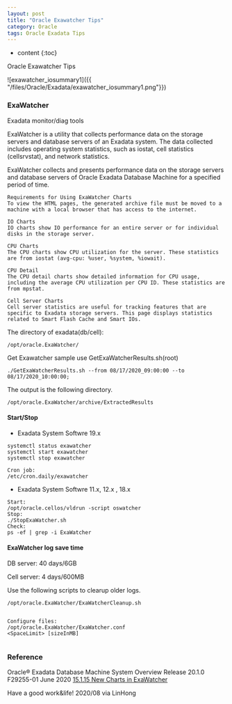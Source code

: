 ```yaml
---
layout: post
title: "Oracle Exawatcher Tips"
category: Oracle
tags: Oracle Exadata Tips 
---
```


* content
{:toc}

Oracle Exawatcher Tips


![exawatcher_iosummary1]({{ "/files/Oracle/Exadata/exawatcher_iosummary1.png"}})







### ExaWatcher

Exadata monitor/diag tools



ExaWatcher is a utility that collects performance data on the storage servers and database servers of an Exadata system. The data collected includes operating system statistics, such as iostat, cell statistics (cellsrvstat), and network statistics.

ExaWatcher collects and presents performance data on the storage servers and database servers of Oracle Exadata Database Machine for a specified period of time. 
```
Requirements for Using ExaWatcher Charts
To view the HTML pages, the generated archive file must be moved to a machine with a local browser that has access to the internet.

IO Charts
IO charts show IO performance for an entire server or for individual disks in the storage server.

CPU Charts
The CPU charts show CPU utilization for the server. These statistics are from iostat (avg-cpu: %user, %system, %iowait).

CPU Detail
The CPU detail charts show detailed information for CPU usage, including the average CPU utilization per CPU ID. These statistics are from mpstat.

Cell Server Charts
Cell server statistics are useful for tracking features that are specific to Exadata storage servers. This page displays statistics related to Smart Flash Cache and Smart IOs. 
```

The directory of exadata(db/cell):

```
/opt/oracle.ExaWatcher/
```

Get Exawatcher sample use GetExaWatcherResults.sh(root)

```
./GetExaWatcherResults.sh --from 08/17/2020_09:00:00 --to 08/17/2020_10:00:00; 
```
The output is the following directory.
```
/opt/oracle.ExaWatcher/archive/ExtractedResults
```

#### Start/Stop


- Exadata System Softwre 19.x

```shell
systemctl status exawatcher 
systemctl start exawatcher 
systemctl stop exawatcher 

Cron job:
/etc/cron.daily/exawatcher

```

- Exadata System Softwre 11.x, 12.x , 18.x

```
Start:
/opt/oracle.cellos/vldrun -script oswatcher
Stop:
./StopExaWatcher.sh
Check:
ps -ef | grep -i ExaWatcher

```

#### ExaWatcher log save time

DB server: 40 days/6GB

Cell server: 4 days/600MB

Use the following scripts to clearup older logs.

```shell
/opt/oracle.ExaWatcher/ExaWatcherCleanup.sh


Configure files:
/opt/oracle.ExaWatcher/ExaWatcher.conf
<SpaceLimit> [sizeInMB]


```


### Reference


Oracle® Exadata Database Machine System Overview Release 20.1.0 F29255-01 June 2020
[15.1.15 New Charts in ExaWatcher](https://docs.oracle.com/en/engineered-systems/exadata-database-machine/dbmso/new-features-exadata-system-software-release-12.html#GUID-ACC952D7-6C6B-43EC-9E6C-85E36405E2F2)











Have a good work&life! 2020/08 via LinHong


